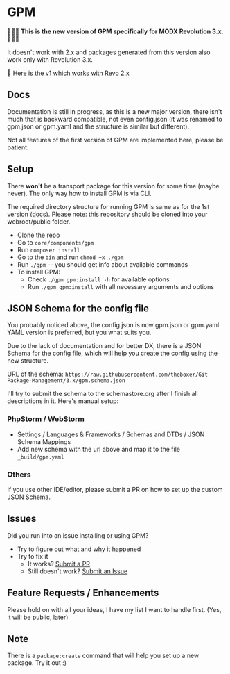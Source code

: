 # GPM

🚨🚨🚨 **This is the new version of GPM specifically for MODX Revolution 3.x.** 🚨🚨🚨

It doesn't work with 2.x and packages generated from this version also work only with Revolution 3.x.

🚨 [Here is the v1 which works with Revo 2.x](https://github.com/theboxer/Git-Package-Management/tree/master)

## Docs
Documentation is still in progress, as this is a new major version, there isn't much that is backward compatible, not even config.json (it was renamed to gpm.json or gpm.yaml and the structure is similar but different).

Not all features of the first version of GPM are implemented here, please be patient.

## Setup
There **won't** be a transport package for this version for some time (maybe never). The only way how to install GPM is via CLI.

The required directory structure for running GPM is same as for the 1st version ([docs](http://theboxer.github.io/Git-Package-Management/directory-structure/)). Please note: this repository should be cloned into your webroot/public folder.

- Clone the repo
- Go to `core/components/gpm`
- Run `composer install`
- Go to the `bin` and run `chmod +x ./gpm`
- Run `./gpm` -- you should get info about available commands
- To install GPM: 
  - Check `./gpm gpm:install -h` for available options
  - Run `./gpm gpm:install` with all necessary arguments and options

## JSON Schema for the config file
You probably noticed above, the config.json is now gpm.json or gpm.yaml. YAML version is preferred, but you what suits you.

Due to the lack of documentation and for better DX, there is a JSON Schema for the config file, which will help you create the config using the new structure.

URL of the schema: `https://raw.githubusercontent.com/theboxer/Git-Package-Management/3.x/gpm.schema.json`

I'll try to submit the schema to the schemastore.org after I finish all descriptions in it. Here's manual setup:

### PhpStorm / WebStorm
- Settings / Languages & Frameworks / Schemas and DTDs / JSON Schema Mappings
- Add new schema with the url above and map it to the file `_build/gpm.yaml`

### Others
If you use other IDE/editor, please submit a PR on how to set up the custom JSON Schema.


## Issues

Did you run into an issue installing or using GPM?
- Try to figure out what and why it happened
- Try to fix it
  - It works? [Submit a PR](https://github.com/theboxer/Git-Package-Management/pulls)
  - Still doesn't work? [Submit an Issue](https://github.com/theboxer/Git-Package-Management/issues/new?labels=3.x,bug)  

## Feature Requests / Enhancements
Please hold on with all your ideas, I have my list I want to handle first. (Yes, it will be public, later)

## Note
There is a `package:create` command that will help you set up a new package. Try it out :)
